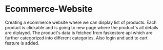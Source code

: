 # Ecommerce-Website
Creating a ecommerce website where we can display list of products. Each product is clickable and is going to new page where the product's all details are diplayed. The product's data is fetched from faskestore api which are further categorized into different categories. Also login and add to cart feature is added.

